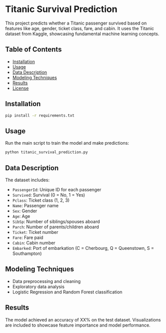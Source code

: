 # Titanic Survival Prediction

This project predicts whether a Titanic passenger survived based on features like age, gender, ticket class, fare, and cabin. It uses the Titanic dataset from Kaggle, showcasing fundamental machine learning concepts.

## Table of Contents
- [Installation](#installation)
- [Usage](#usage)
- [Data Description](#data-description)
- [Modeling Techniques](#modeling-techniques)
- [Results](#results)
- [License](#license)

## Installation
```bash
pip install -r requirements.txt
```

## Usage
Run the main script to train the model and make predictions:
```bash
python titanic_survival_prediction.py
```

## Data Description
The dataset includes:
- `PassengerId`: Unique ID for each passenger
- `Survived`: Survival (0 = No, 1 = Yes)
- `Pclass`: Ticket class (1, 2, 3)
- `Name`: Passenger name
- `Sex`: Gender
- `Age`: Age
- `SibSp`: Number of siblings/spouses aboard
- `Parch`: Number of parents/children aboard
- `Ticket`: Ticket number
- `Fare`: Fare paid
- `Cabin`: Cabin number
- `Embarked`: Port of embarkation (C = Cherbourg, Q = Queenstown, S = Southampton)

## Modeling Techniques
- Data preprocessing and cleaning
- Exploratory data analysis
- Logistic Regression and Random Forest classification

## Results
The model achieved an accuracy of XX% on the test dataset. Visualizations are included to showcase feature importance and model performance.
